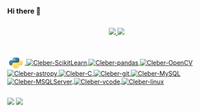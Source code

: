 ### Hi there 👋

  ##

<div align="center">
  <a href="https://github.com/cleber-si">
  <img height="135em" src="https://github-readme-stats.vercel.app/api?username=cleber-si&show_icons=true&theme=github_dark&include_all_commits=true&count_private=true"/>
  <img height="135" src="https://github-readme-stats.vercel.app/api/top-langs/?username=cleber-si&layout=compact&langs_count=7&theme=github_dark"/>
</div>
  
  ##
  
<div style="display: inline_block"><br>
  <!-- https://devicon.dev/ -->
  <img align="center" alt="Cleber-Python" height="30" width="40" src="https://raw.githubusercontent.com/devicons/devicon/master/icons/python/python-original.svg">
  <img align="center" alt="Cleber-ScikitLearn" height="30" width="60" src="https://upload.wikimedia.org/wikipedia/commons/thumb/0/05/Scikit_learn_logo_small.svg/1200px-Scikit_learn_logo_small.svg.png">
  <img align="center" alt="Cleber-pandas" height="30" width="30" src="https://pandas.pydata.org/static/img/pandas_mark_white.svg">
  <img align="center" alt="Cleber-OpenCV" height="30" width="35" src="https://opencv.org/wp-content/uploads/2020/07/OpenCV_logo_no_text_.png">
  <img align="center" alt="Cleber-astropy" height="30" width="110" src="https://3.bp.blogspot.com/-cW5RLa-LzKE/Wl6RNyalLWI/AAAAAAABpqY/cTGfbkibZ-0BQiC8FgT8-n8Emq9VhVrsQCLcBGAs/s1600/astropy-logo.png">
  <img align="center" alt="Cleber-C" height="30" width="40" src="https://cdn.jsdelivr.net/gh/devicons/devicon/icons/c/c-original.svg">
  <img align="center" alt="Cleber-git" height="30" width="40" src="https://cdn.jsdelivr.net/gh/devicons/devicon/icons/git/git-original.svg">
  <img align="center" alt="Cleber-MySQL" height="30" width="40" src="https://cdn.jsdelivr.net/gh/devicons/devicon/icons/mysql/mysql-original.svg">
  <img align="center" alt="Cleber-MSQLServer" height="30" width="110" src="https://www.logolynx.com/images/logolynx/ba/ba191f5e0f17264d5c42229d03c54896.png">
  <img align="center" alt="Cleber-vcode" height="30" width="40" src="https://cdn.jsdelivr.net/gh/devicons/devicon/icons/vscode/vscode-original.svg">
  <img align="center" alt="Cleber-linux" height="30" width="40" src="https://cdn.jsdelivr.net/gh/devicons/devicon/icons/linux/linux-original.svg">

  <!--
Essas são algumas das linguagens e ferramentas que também uso, mas que ainda não foram usadas em nenhum dos meus projetos desenvolvidos ou em andamento.
  
  <img align="center" alt="Cleber-TF" height="30" width="40" src="https://cdn.jsdelivr.net/gh/devicons/devicon/icons/tensorflow/tensorflow-original.svg">
  <img align="center" alt="Cleber-keras" height="30" width="32" src="https://upload.wikimedia.org/wikipedia/commons/thumb/a/ae/Keras_logo.svg/1200px-Keras_logo.svg.png">
  <img align="center" alt="Cleber-arduino" height="30" width="40" src="https://cdn.jsdelivr.net/gh/devicons/devicon/icons/arduino/arduino-original-wordmark.svg">
  <img align="center" alt="Cleber-raspberrypi" height="30" width="40" src="https://cdn.jsdelivr.net/gh/devicons/devicon/icons/raspberrypi/raspberrypi-original.svg">
  <img align="center" alt="Cleber-R" height="30" width="40" src="https://cdn.jsdelivr.net/gh/devicons/devicon/icons/rstudio/rstudio-original.svg">
  <img align="center" alt="Cleber-ubuntu" height="30" width="40" src="https://cdn.jsdelivr.net/gh/devicons/devicon/icons/ubuntu/ubuntu-plain.svg">
  <img align="center" alt="Cleber-VS" height="30" width="40" src="https://cdn.jsdelivr.net/gh/devicons/devicon/icons/visualstudio/visualstudio-plain.svg">
  <img align="center" alt="Cleber-Cpp" height="30" width="40" src="https://cdn.jsdelivr.net/gh/devicons/devicon/icons/cplusplus/cplusplus-original.svg">
  <img align="center" alt="Cleber-Csharp" height="30" width="40" src="https://raw.githubusercontent.com/devicons/devicon/master/icons/csharp/csharp-original.svg"> -->
  
</div>
 
   ##
  
<div> 
 <!-- <a href="link_do_meu_twitch.com" target="_blank"><img src="https://img.shields.io/badge/Twitch-9146FF?style=for-the-badge&logo=twitch&logoColor=white" target="_blank"></a> 
 <a href="link_do_meu_discord.com" target="_blank"><img src="https://img.shields.io/badge/Discord-7289DA?style=for-the-badge&logo=discord&logoColor=white" target="_blank"></a>  -->
  <a href="https://www.linkedin.com/in/cleber-silva-ba5150224/" target="_blank"><img src="https://img.shields.io/badge/-LinkedIn-%230077B5?style=for-the-badge&logo=linkedin&logoColor=white" target="_blank"></a> 
  <a |> </a>
  <a href="http://lattes.cnpq.br/4674717758633264" target="_blank"><img src="http://buscatextual.cnpq.br/buscatextual/images/titulo-sistema.png" target="_blank"></a> 
</div>
  
<!--
**cleber-si/cleber-si** is a ✨ _special_ ✨ repository because its `README.md` (this file) appears on your GitHub profile.

Here are some ideas to get you started:

- 🔭 I’m currently working on ...
- 🌱 I’m currently learning ...
- 👯 I’m looking to collaborate on ...
- 🤔 I’m looking for help with ...
- 💬 Ask me about ...
- 📫 How to reach me: ...
- 😄 Pronouns: ...
- ⚡ Fun fact: ...
-->
